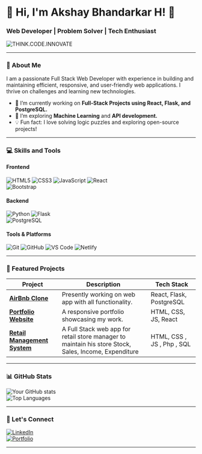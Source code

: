 # 🌟 **Hi, I'm Akshay Bhandarkar H!** 👋  
### **Web Developer | Problem Solver | Tech Enthusiast**  
![THINK.CODE.INNOVATE](https://img.shields.io/badge/HTML5-E34F26?style=for-the-badge&logo=html5&logoColor=white)


---

### **🚀 About Me**  
I am a passionate Full Stack Web Developer with experience in building and maintaining efficient, responsive, and user-friendly web applications. I thrive on challenges and learning new technologies.  

- 🔭 I’m currently working on **Full-Stack Projects using React, Flask, and PostgreSQL.**  
- 🌱 I’m exploring **Machine Learning** and **API development.**  
- 💡 Fun fact: I love solving logic puzzles and exploring open-source projects!  

---

### **💻 Skills and Tools**  

#### **Frontend**  
![HTML5](https://img.shields.io/badge/HTML5-E34F26?style=for-the-badge&logo=html5&logoColor=white)
![CSS3](https://img.shields.io/badge/CSS3-1572B6?style=for-the-badge&logo=css3&logoColor=white)
![JavaScript](https://img.shields.io/badge/JavaScript-F7DF1E?style=for-the-badge&logo=javascript&logoColor=black)
![React](https://img.shields.io/badge/React-61DAFB?style=for-the-badge&logo=react&logoColor=black)  
![Bootstrap](https://img.shields.io/badge/Bootstrap-7952B3?style=for-the-badge&logo=bootstrap&logoColor=white)

#### **Backend**  
![Python](https://img.shields.io/badge/Python-3776AB?style=for-the-badge&logo=python&logoColor=white)
![Flask](https://img.shields.io/badge/Flask-000000?style=for-the-badge&logo=flask&logoColor=white)  
![PostgreSQL](https://img.shields.io/badge/PostgreSQL-336791?style=for-the-badge&logo=postgresql&logoColor=white)

#### **Tools & Platforms**  
![Git](https://img.shields.io/badge/Git-F05032?style=for-the-badge&logo=git&logoColor=white)
![GitHub](https://img.shields.io/badge/GitHub-181717?style=for-the-badge&logo=github&logoColor=white)
![VS Code](https://img.shields.io/badge/VS_Code-007ACC?style=for-the-badge&logo=visual-studio-code&logoColor=white)
![Netlify](https://img.shields.io/badge/Netlify-430098?style=for-the-badge&logo=netlify&logoColor=white)

---

### **📂 Featured Projects**  
| Project | Description | Tech Stack |  
|---------|-------------|------------|  
| **[AirBnb Clone](#)** | Presently working on web app with all functionality. | React, Flask, PostgreSQL |  
| **[Portfolio Website](#)** | A responsive portfolio showcasing my work. | HTML, CSS, JS, React |  
| **[Retail Management System](#)** |A Full Stack web app for retail store manager to maintain his store Stock, Sales, Income, Expenditure | HTML, CSS , JS , Php , SQL |  

---

### **📊 GitHub Stats**  

![Your GitHub stats](https://github-readme-stats.vercel.app/api?username=AkshayBhandarkarH&show_icons=true&theme=radical)  
![Top Languages](https://github-readme-stats.vercel.app/api/top-langs/?username=AkshayBhandarkarH&layout=compact&theme=radical)

---

### **🤝 Let's Connect**  

[![LinkedIn](https://img.shields.io/badge/LinkedIn-0A66C2?style=for-the-badge&logo=linkedin&logoColor=white)](https://linkedin.com/in/akshay5619)  
[![Portfolio](https://img.shields.io/badge/Portfolio-121212?style=for-the-badge&logo=react&logoColor=white)](https://akshaybhandarkarportfoli-59b2e.web.app/)

---


